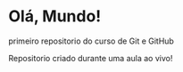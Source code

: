 # Olá, Mundo!
 primeiro repositorio do curso de Git e GitHub

 Repositorio criado durante uma aula ao vivo!
